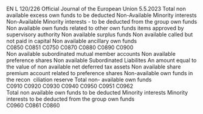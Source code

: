 EN  L 120/226 Official Journal of the European Union 5.5.2023
 Total non available excess own funds to be deducted  Non-Available 
Minority 
interests  Non-Available Minority 
interests - to be deducted 
from the group own 
funds  Non available 
own funds 
related to 
other own 
funds items 
approved by 
supervisory 
authority  Non available 
surplus funds  Non available called 
but not paid in 
capital  Non available 
ancillary own 
funds  
C0850  C0851  C0750  C0870  C0880  C0890  C0900  
Non available subordinated mutual member accounts  Non available 
preference shares  Non available 
Subordinated Liabilites  An amount 
equal to the 
value of non 
available net 
deferred tax 
assets  Non available 
share premium 
account related 
to preference 
shares  Non-available own 
funds in the recon ­
ciliation reserve  Total non- 
available own 
funds  
C0910  C0920  C0930  C0940  C0950  C0951  C0962  
Total non available own funds to be deducted  Minority 
interests  Minority interests to be 
deducted from the group 
own funds  
C0960  C0861  C0860